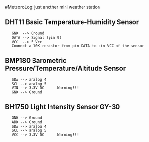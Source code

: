 #MeteoroLog: just another mini weather station

##   DHT11 Basic Temperature-Humidity Sensor
       GND  --> Ground
       DATA --> Signal (pin 9)
       VCC  --> 5 Vcc
       Connect a 10K resistor from pin DATA to pin VCC of the sensor

##   BMP180 Barometric Pressure/Temperature/Altitude Sensor
       SDA --> analog 4
       SCL --> analog 5
       VIN --> 3.3V DC      Warning!!!
       GND --> Ground

##   BH1750 Light Intensity Sensor GY-30
       GND --> Ground
       ADD --> Ground
       SDA --> analog 4
       SCL --> analog 5
       VCC --> 3.3V DC      Warning!!!
